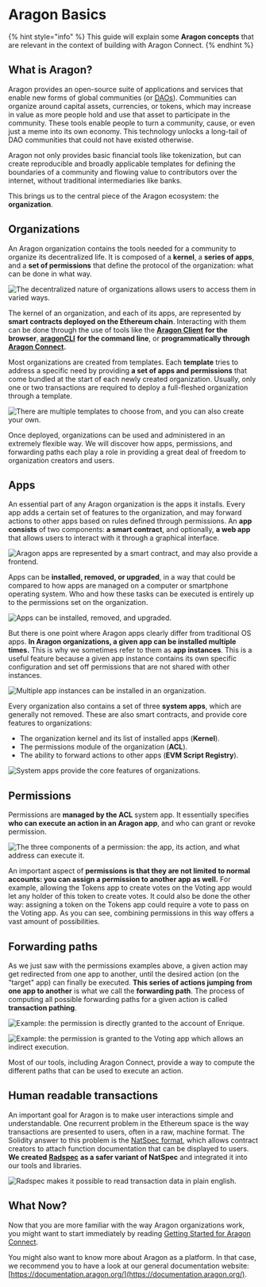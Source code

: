 # Aragon Basics

{% hint style="info" %}
This guide will explain some **Aragon concepts** that are relevant in the context of building with Aragon Connect.
{% endhint %}

## What is Aragon?

Aragon provides an open-source suite of applications and services that enable new forms of global communities (or [DAOs](https://aragon.org/dao)). Communities can organize around capital assets, currencies, or tokens, which may increase in value as more people hold and use that asset to participate in the community. These tools enable people to turn a community, cause, or even just a meme into its own economy. This technology unlocks a long-tail of DAO communities that could not have existed otherwise.

Aragon not only provides basic financial tools like tokenization, but can create reproducible and broadly applicable templates for defining the boundaries of a community and flowing value to contributors over the internet, without traditional intermediaries like banks.

This brings us to the central piece of the Aragon ecosystem: the **organization**.

## Organizations

An Aragon organization contains the tools needed for a community to organize its decentralized life. It is composed of a **kernel**, a **series of apps**, and a **set of permissions** that define the protocol of the organization: what can be done in what way.

![The decentralized nature of organizations allows users to access them in varied ways.](<../../../../.gitbook/assets/image (6).png>)

The kernel of an organization, and each of its apps, are represented by **smart contracts deployed on the Ethereum chain**. Interacting with them can be done through the use of tools like the [**Aragon Client**](https://client.aragon.org/) **for the browser**, [**aragonCLI**](../../aragoncli/) **for the command line**, or **programmatically through** [**Aragon Connect**](../)**.**

Most organizations are created from templates. Each **template** tries to address a specific need by providing **a set of apps and permissions** that come bundled at the start of each newly created organization. Usually, only one or two transactions are required to deploy a full-fleshed organization through a template.

![There are multiple templates to choose from, and you can also create your own.](<../../../../.gitbook/assets/image (25).png>)

Once deployed, organizations can be used and administered in an extremely flexible way. We will discover how apps, permissions, and forwarding paths each play a role in providing a great deal of freedom to organization creators and users.

## Apps

An essential part of any Aragon organization is the apps it installs. Every app adds a certain set of features to the organization, and may forward actions to other apps based on rules defined through permissions. An **app consists** of two components: **a smart contract**, and optionally, **a web app** that allows users to interact with it through a graphical interface.

![Aragon apps are represented by a smart contract, and may also provide a frontend.](<../../../../.gitbook/assets/image (33).png>)

Apps can be **installed, removed, or upgraded**, in a way that could be compared to how apps are managed on a computer or smartphone operating system. Who and how these tasks can be executed is entirely up to the permissions set on the organization.

![Apps can be installed, removed, and upgraded.](<../../../../.gitbook/assets/image (30).png>)

But there is one point where Aragon apps clearly differ from traditional OS apps. **In Aragon organizations, a given app can be installed multiple times.** This is why we sometimes refer to them as **app instances**. This is a useful feature because a given app instance contains its own specific configuration and set off permissions that are not shared with other instances.

![Multiple app instances can be installed in an organization.](<../../../../.gitbook/assets/image (24).png>)

Every organization also contains a set of three **system apps**, which are generally not removed. These are also smart contracts, and provide core features to organizations:

* The organization kernel and its list of installed apps (**Kernel**).
* The permissions module of the organization (**ACL**).
* The ability to forward actions to other apps (**EVM Script Registry**).

![System apps provide the core features of organizations.](<../../../../.gitbook/assets/image (3).png>)

## Permissions

Permissions are **managed by the ACL** system app. It essentially specifies **who can execute an action in an Aragon app**, and who can grant or revoke permission.

![The three components of a permission: the app, its action, and what address can execute it.](<../../../../.gitbook/assets/image (19).png>)

An important aspect of **permissions is that they are not limited to normal accounts: you can assign a permission to another app as well.** For example, allowing the Tokens app to create votes on the Voting app would let any holder of this token to create votes. It could also be done the other way: assigning a token on the Tokens app could require a vote to pass on the Voting app. As you can see, combining permissions in this way offers a vast amount of possibilities.

## Forwarding paths

As we just saw with the permissions examples above, a given action may get redirected from one app to another, until the desired action (on the "target" app) can finally be executed. **This series of actions jumping from one app to another** is what we call the **forwarding path**. The process of computing all possible forwarding paths for a given action is called **transaction pathing**.

![Example: the permission is directly granted to the account of Enrique.](<../../../../.gitbook/assets/image (5).png>)

![Example: the permission is granted to the Voting app which allows an indirect execution.](https://3363896981-files.gitbook.io/\~/files/v0/b/gitbook-x-prod.appspot.com/o/spaces%2F-MA6hW3SeeU0GuLWcdQ\_-887967055%2Fuploads%2Fgit-blob-de9bc2212e2bd2bc61f1cc4bdb7634c810f8fa68%2Fbasics-forwarding-path-indirect.png?alt=media)

Most of our tools, including Aragon Connect, provide a way to compute the different paths that can be used to execute an action.

## Human readable transactions

An important goal for Aragon is to make user interactions simple and understandable. One recurrent problem in the Ethereum space is the way transactions are presented to users, often in a raw, machine format. The Solidity answer to this problem is the [NatSpec format](https://solidity.readthedocs.io/en/develop/natspec-format.html), which allows contract creators to attach function documentation that can be displayed to users. **We created** [**Radspec**](https://github.com/aragon/radspec) **as a safer variant of NatSpec** and integrated it into our tools and libraries.

![Radspec makes it possible to read transaction data in plain english.](<../../../../.gitbook/assets/image (29).png>)

## What Now?

Now that you are more familiar with the way Aragon organizations work, you might want to start immediately by reading [Getting Started for Aragon Connect](getting-started.md).

You might also want to know more about Aragon as a platform. In that case, we recommend you to have a look at our general documentation website: [https://documentation.aragon.org/](https://documentation.aragon.org/).



